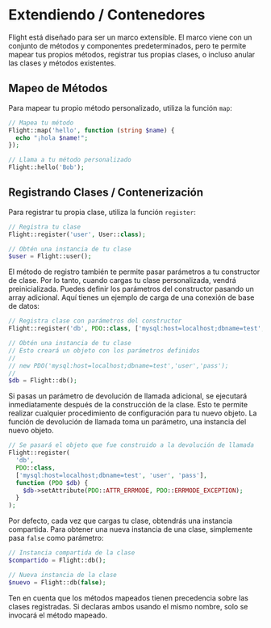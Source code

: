 # Extendiendo / Contenedores

Flight está diseñado para ser un marco extensible. El marco viene con un conjunto
de métodos y componentes predeterminados, pero te permite mapear tus propios métodos,
registrar tus propias clases, o incluso anular las clases y métodos existentes.

## Mapeo de Métodos

Para mapear tu propio método personalizado, utiliza la función `map`:

```php
// Mapea tu método
Flight::map('hello', function (string $name) {
  echo "¡hola $name!";
});

// Llama a tu método personalizado
Flight::hello('Bob');
```

## Registrando Clases / Contenerización

Para registrar tu propia clase, utiliza la función `register`:

```php
// Registra tu clase
Flight::register('user', User::class);

// Obtén una instancia de tu clase
$user = Flight::user();
```

El método de registro también te permite pasar parámetros a tu constructor de clase.
Por lo tanto, cuando cargas tu clase personalizada, vendrá preinicializada.
Puedes definir los parámetros del constructor pasando un array adicional.
Aquí tienes un ejemplo de carga de una conexión de base de datos:

```php
// Registra clase con parámetros del constructor
Flight::register('db', PDO::class, ['mysql:host=localhost;dbname=test', 'user', 'pass']);

// Obtén una instancia de tu clase
// Esto creará un objeto con los parámetros definidos
//
// new PDO('mysql:host=localhost;dbname=test','user','pass');
//
$db = Flight::db();
```

Si pasas un parámetro de devolución de llamada adicional, se ejecutará inmediatamente
después de la construcción de la clase. Esto te permite realizar cualquier procedimiento de configuración para tu
nuevo objeto. La función de devolución de llamada toma un parámetro, una instancia del nuevo objeto.

```php
// Se pasará el objeto que fue construido a la devolución de llamada
Flight::register(
  'db',
  PDO::class,
  ['mysql:host=localhost;dbname=test', 'user', 'pass'],
  function (PDO $db) {
    $db->setAttribute(PDO::ATTR_ERRMODE, PDO::ERRMODE_EXCEPTION);
  }
);
```

Por defecto, cada vez que cargas tu clase, obtendrás una instancia compartida.
Para obtener una nueva instancia de una clase, simplemente pasa `false` como parámetro:

```php
// Instancia compartida de la clase
$compartido = Flight::db();

// Nueva instancia de la clase
$nuevo = Flight::db(false);
```

Ten en cuenta que los métodos mapeados tienen precedencia sobre las clases registradas. Si
declaras ambos usando el mismo nombre, solo se invocará el método mapeado.